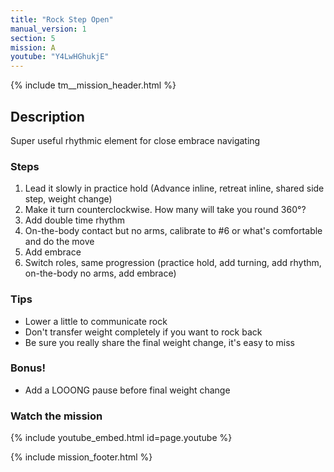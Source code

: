 ```yaml
---
title: "Rock Step Open"
manual_version: 1
section: 5
mission: A
youtube: "Y4LwHGhukjE"
---
```


{% include tm__mission_header.html %}

## Description

Super useful rhythmic element for close embrace navigating  

### Steps

1. Lead it slowly in practice hold (Advance inline, retreat inline, shared side step, weight change)
2. Make it turn counterclockwise. How many will take you round 360°? 
3. Add double time rhythm
4. On-the-body contact but no arms, calibrate to #6 or what's comfortable and do the move
5. Add embrace
6. Switch roles, same progression (practice hold, add turning, add rhythm, on-the-body no arms, add embrace) 

### Tips

* Lower a little to communicate rock
* Don't transfer weight completely if you want to rock back
* Be sure you really share the final weight change, it's easy to miss

### Bonus!

* Add a LOOONG pause before final weight change

### Watch the mission

{% include youtube_embed.html id=page.youtube %}

{% include mission_footer.html %}
